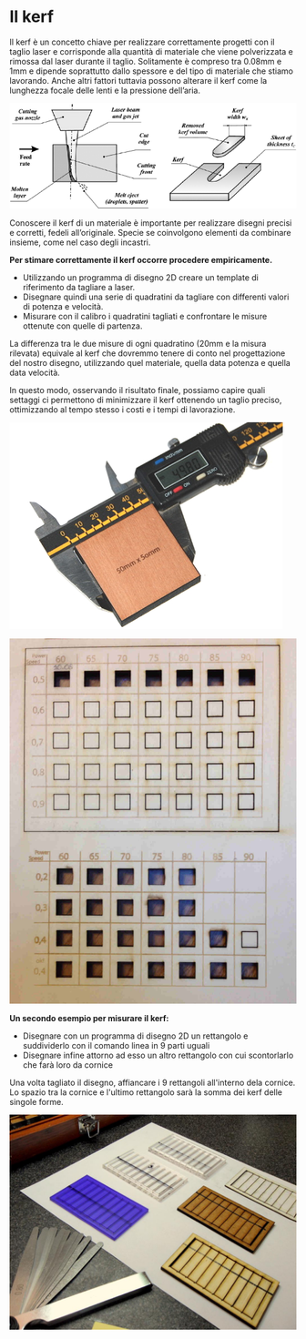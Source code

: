 # Il kerf

Il kerf è un concetto chiave per realizzare correttamente progetti con il taglio laser e corrisponde alla quantità di materiale che viene polverizzata e rimossa dal laser durante il taglio.
Solitamente è compreso tra 0.08mm e 1mm e dipende soprattutto dallo spessore e del tipo di materiale che stiamo lavorando. Anche altri fattori tuttavia possono alterare il kerf come la lunghezza focale delle lenti e la pressione dell’aria.

 
![](res/kerfschematic.png) 
 
 
Conoscere il kerf di un materiale è importante per realizzare disegni precisi e corretti, fedeli all’originale. Specie se coinvolgono elementi da combinare insieme, come nel caso degli incastri.

 
**Per stimare correttamente il kerf occorre procedere empiricamente.**
 
- Utilizzando un programma di disegno 2D creare un template di riferimento da tagliare a laser.
- Disegnare quindi una serie di quadratini da tagliare con differenti valori di potenza e velocità. 
- Misurare con il calibro i quadratini tagliati e confrontare le misure ottenute con quelle di partenza.
 
La differenza tra le due misure di ogni quadratino (20mm e la misura rilevata) equivale al kerf che dovremmo tenere di conto nel progettazione del nostro disegno, utilizzando quel materiale, quella data potenza e quella data velocità.

In questo modo, osservando il risultato finale, possiamo capire quali settaggi ci permettono di minimizzare il kerf ottenendo un taglio preciso, ottimizzando al tempo stesso i costi e i tempi di lavorazione.

![](res/kerf.jpg) 

![](res/kerf2.jpg) 



**Un secondo esempio per misurare il kerf:**

- Disegnare con un programma di disegno 2D un rettangolo e suddividerlo con il comando linea in 9 parti uguali
- Disegnare infine attorno ad esso un altro rettangolo con cui scontorlarlo che farà loro da cornice

Una volta tagliato il disegno, affiancare i 9 rettangoli all'interno dela cornice.
Lo spazio tra la cornice e l'ultimo rettangolo sarà la somma dei kerf delle singole forme.



![](res/kerfmisura.jpg)
